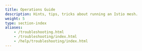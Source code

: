 ```yaml
---
title: Operations Guide
description: Hints, tips, tricks about running an Istio mesh.
weight: 5
type: section-index
aliases:
    - /troubleshooting.html
    - /troubleshooting/index.html
    - /help/troubleshooting/index.html
---
```

